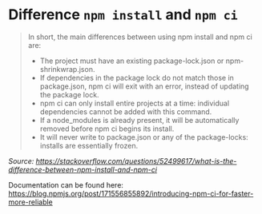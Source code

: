 # Difference `npm install` and `npm ci`

> In short, the main differences between using npm install and npm ci are:
> 
> - The project must have an existing package-lock.json or npm-shrinkwrap.json.
> - If dependencies in the package lock do not match those in package.json, npm ci will exit with an error, instead of updating the package lock.
> - npm ci can only install entire projects at a time: individual dependencies cannot be added with this command.
> - If a node_modules is already present, it will be automatically removed before npm ci begins its install.
> - It will never write to package.json or any of the package-locks: installs are essentially frozen.

   *Source: https://stackoverflow.com/questions/52499617/what-is-the-difference-between-npm-install-and-npm-ci*

Documentation can be found here:
https://blog.npmjs.org/post/171556855892/introducing-npm-ci-for-faster-more-reliable